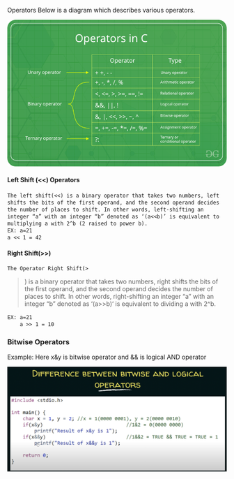 Operators
Below is a diagram which describes various operators.


![](Operators-In-C.png)


#### Left Shift (<<) Operators

    The left shift(<<) is a binary operator that takes two numbers, left shifts the bits of the first operand, and the second operand decides the number of places to shift. In other words, left-shifting an integer “a” with an integer “b” denoted as ‘(a<<b)’ is equivalent to multiplying a with 2^b (2 raised to power b).
	EX: a=21
	a << 1 = 42

#### Right Shift(>>)

    The Operator Right Shift(>
>) is a binary operator that takes two numbers, right shifts the bits of the first operand, and the second operand decides the number of places to shift. In other words, right-shifting an integer “a” with an integer “b” denoted as ‘(a>>b)‘ is equivalent to dividing a with 2^b.

	EX: a=21
        a >> 1 = 10

### Bitwise Operators

Example: Here x&y is bitwise operator and && is logical AND operator

![](BitwiseAndLogicalOperators.png)
